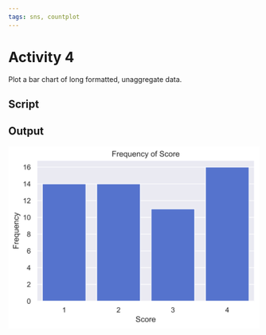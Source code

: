 ```yaml
---
tags: sns, countplot
---
```


# Activity 4

Plot a bar chart of long formatted, unaggregate data.

## Script

<script src="https://gist.github.com/ljk233/978b8427d90559c6e02cec09294e8218.js"></script>

## Output

![SVG](f_a04.svg)
